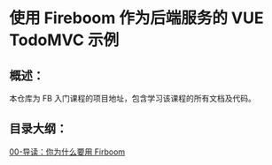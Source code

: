 # 使用 Fireboom 作为后端服务的 VUE TodoMVC 示例

## 概述：

本仓库为 FB 入门课程的项目地址，包含学习该课程的所有文档及代码。

## 目录大纲：

[00-导读：你为什么要用 Firboom](./docs/00-%E5%AF%BC%E8%AF%BB%EF%BC%9A%E4%BD%A0%E4%B8%BA%E4%BB%80%E4%B9%88%E8%A6%81%E7%94%A8Firboom.md)
